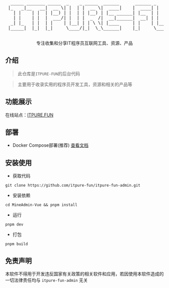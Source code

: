 
<div align="center">
  <pre>
  _____ _______ _____  _    _ _____  ______      ______ _    _ _   _ 
 |_   _|__   __|  __ \| |  | |  __ \|  ____|    |  ____| |  | | \ | |
   | |    | |  | |__) | |  | | |__) | |__ ______| |__  | |  | |  \| |
   | |    | |  |  ___/| |  | |  _  /|  __|______|  __| | |  | | . ` |
  _| |_   | |  | |    | |__| | | \ \| |____     | |    | |__| | |\  |
 |_____|  |_|  |_|     \____/|_|  \_\______|    |_|     \____/|_| \_|
  </pre>
  <p>  专注收集和分享IT程序员互联网工具、资源、产品 </p>
</div>

## 介绍

> 此仓库是`ITPURE-FUN`的后台代码

> 主要用于收录实用的程序员开发工具，资源和相关的产品等

## 功能展示

在线站点：<a href="https://itpure.fun" target="_blank">ITPURE.FUN</a>

## 部署

- Docker Compose部署(推荐) <a href="https://github.com/itpure-fun/itpure-fun-deploy/blob/main/README.md" target="_blank">查看文档</a>

## 安装使用

- 获取代码
```
git clone https://github.com/itpure-fun/itpure-fun-admin.git
```
- 安装依赖
```
cd MineAdmin-Vue && pnpm install
```
- 运行
```
pnpm dev
```
- 打包
```
pnpm build
```

## 免责声明

本软件不得用于开发违反国家有关政策的相关软件和应用，若因使用本软件造成的一切法律责任均与 `itpure-fun-admin` 无关